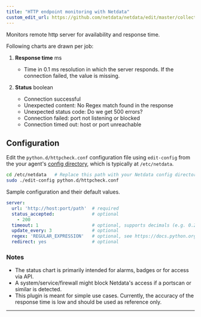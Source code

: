 ```yaml
---
title: "HTTP endpoint monitoring with Netdata"
custom_edit_url: https://github.com/netdata/netdata/edit/master/collectors/python.d.plugin/httpcheck/README.md
---
```




Monitors remote http server for availability and response time.

Following charts are drawn per job:

1.  **Response time** ms

    -   Time in 0.1 ms resolution in which the server responds.
    If the connection failed, the value is missing.

2.  **Status** boolean

    -   Connection successful
    -   Unexpected content: No Regex match found in the response
    -   Unexpected status code: Do we get 500 errors?
    -   Connection failed: port not listening or blocked
    -   Connection timed out: host or port unreachable

## Configuration

Edit the `python.d/httpcheck.conf` configuration file using `edit-config` from the your agent's [config
directory](/docs/step-by-step/step-04.md#find-your-netdataconf-file), which is typically at `/etc/netdata`.

```bash
cd /etc/netdata   # Replace this path with your Netdata config directory, if different
sudo ./edit-config python.d/httpcheck.conf
```

Sample configuration and their default values.

```yaml
server:
  url: 'http://host:port/path'  # required
  status_accepted:              # optional
    - 200
  timeout: 1                    # optional, supports decimals (e.g. 0.2)
  update_every: 3               # optional
  regex: 'REGULAR_EXPRESSION'   # optional, see https://docs.python.org/3/howto/regex.html
  redirect: yes                 # optional
```

### Notes

-   The status chart is primarily intended for alarms, badges or for access via API.
-   A system/service/firewall might block Netdata's access if a portscan or
    similar is detected.
-   This plugin is meant for simple use cases. Currently, the accuracy of the
    response time is low and should be used as reference only.

---


